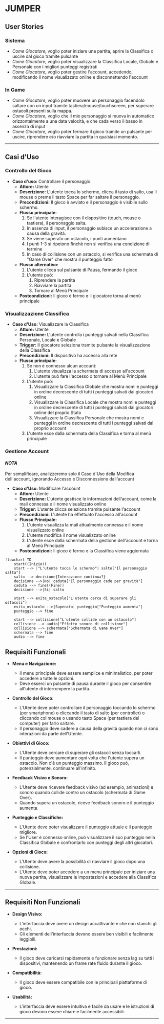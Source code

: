 # JUMPER

## User Stories

### Sistema
- *Come Giocatore*, voglio poter iniziare una partita, aprire la Classifica o uscire dal gioco tramite pulsante
- *Come Giocatore*, voglio poter visualizzare la Classifica Locale, Globale e Personale con i migliori punteggi registrati
- *Come Giocatore*, voglio poter gestire l'account, accedendo, modificando il nome visualizzato online e disconnettendo l'account 

### In Game
- *Come Giocatore*, voglio poter muovere un personaggio facendolo saltare con un input tramite tastiera/mouse/touchscreen, per superare ostacoli presenti sulla mappa.
- *Come Giocatore*, voglio che il mio personaggio si muova in automatico orizzontalmente a una data velocità, e che cada verso il basso in assenza di input
- *Come Giocatore*, voglio poter fermare il gioco tramite un pulsante per uscire, riprendere e/o riavviare la partita in qualsiasi momento.

---

## Casi d'Uso

### Controllo del Gioco

- **Caso d'uso:** Controllare il personaggio
    - **Attore:** Utente
    - **Descrizione:** L'utente tocca lo schermo, clicca il tasto di salto, usa il mouse o preme il tasto Space per far saltare il personaggio.
    - **Precondizioni:** Il gioco è avviato e il personaggio è visibile sullo schermo.
    - **Flusso principale:**
        1. Se l'utente interagisce con il dispositivo (touch, mouse o tastiera), il personaggio salta.
        2. In assenza di input, il personaggio subisce un accelerazione a causa della gravità.
        3. Se viene superato un ostacolo, i punti aumentano
        4. I punti 1-3 si ripetono finchè non si verifica una condizione di termine
        5. In caso di collisione con un ostacolo, si verifica una schermata di "Game Over" che mostra il punteggio fatto
    - **Flusso alternativo:**
        1. L'utente clicca sul pulsante di Pausa, fermando il gioco
        2. L'utente può:
            1. Riprendere la partita
            2. Riavviare la partita
            3. Tornare al Menù Principale
    - **Postcondizioni:** Il gioco è fermo e il giocatore torna al menù principale


### Visualizzazione Classifica

- **Caso d'Uso:** Visualizzare la Classifica
    - **Attore:** Utente
    - **Descrizione:** L'utente controlla i punteggi salvati nella Classifica Personale, Locale e Globale
    - **Trigger:** Il giocatore seleziona tramite pulsante la visualizzazione della Classifica
    - **Precondizioni:** Il dispositivo ha accesso alla rete
    - **Flusso principale:**
        1. Se non è connesso alcun account:
            1. L'utente visualizza la schermata di accesso all'account
            2. L'utente può fare l'accesso o tornare al Menù Principale
        2. L'utente può:
            1. Visualizzare la Classifica Globale che mostra nomi e punteggi in ordine decrescente di tutti i punteggi salvati dai giocatori online
            2. Visualizzare la Classifica Locale che mostra nomi e punteggi in ordine decrescente di tutti i punteggi salvati dai giocatori online del proprio Stato
            3. Visualizzare la Classifica Personale che mostra nomi e punteggi in ordine decrescente di tutti i punteggi salvati dal proprio account
        3. L'utente esce dalla schermata della Classifica e torna al menù principale


### Gestione Account

#### *NOTA*
Per semplificare, analizzeremo solo il Caso d'Uso della Modifica dell'account, ignorando Accesso e Disconnessione dall'account
- **Caso d'Uso:** Modificare l'account
    - **Attore:** Utente
    - **Descrizione:** L'utente gestisce le informazioni dell'account, come la mail connessa e il nome visualizzato online
    - **Trigger:** L'utente clicca seleziona tramite pulsante l'account
    - **Precondizioni:** L'utente ha effettuato l'accesso all'account
    - **Flusso Principale:**
        1. L'utente visualizza la mail attualmente connessa e il nome visualizzato online
        2. L'utente modifica il nome visualizzato online
        3. L'utente esce dalla schermata della gestione dell'account e torna al Menù Principale
    - **Postcondizioni:** Il gioco è fermo e la Classifica viene aggiornata



```mermaid
flowchart TD
    start((Inizio))
    start --> |"L'utente tocca lo schermo"| salto["Il personaggio salta"]
    salto --> decisione{Interazione continua?}
    decisione -->|No| caduta["Il personaggio cade per gravità"]
    caduta --> fine((Fine))
    decisione -->|Si| salto
    
    start --> evita_ostacolo["L'utente cerca di superare gli ostacoli"]
    evita_ostacolo -->|Superato| punteggio["Punteggio aumenta"]
    punteggio --> fine
    
    start --> collisione["L'utente collide con un ostacolo"]
    collisione --> audio["Effetto sonoro di collisione"]
    collisione --> schermata["Schermata di Game Over"]
    schermata --> fine
    audio --> fine
```

## Requisiti Funzionali

- **Menu e Navigazione:**
    - Il menu principale deve essere semplice e minimalistico, per poter accedere a tutte le opzioni.
    - Deve esserci un pulsante di pausa durante il gioco per consentire all'utente di interrompere la partita.

- **Controllo del Gioco:**
    - L'Utente deve poter controllare il personaggio toccando lo schermo (per smartphone) o cliccando il tasto di salto (per controller) o cliccando col mouse o usando tasto Space (per tastiera del computer) per farlo saltare.
    - Il personaggio deve cadere a causa della gravità quando non ci sono interazioni da parte dell'Utente.

- **Obiettivi di Gioco:**
    - L'Utente deve cercare di superare gli ostacoli senza toccarli.
    - Il punteggio deve aumentare ogni volta che l'utente supera un ostacolo. Non c'è un punteggio massimo. Il gioco può, potenzialmente, continuare all'infinito.

- **Feedback Visivo e Sonoro:**
    - L'Utente deve ricevere feedback visivo (ad esempio, animazioni) e sonoro quando collide contro un ostacolo (schermata di Game Over).
    - Quando supera un ostacolo, riceve feedback sonoro e il punteggio aumenta.

- **Punteggio e Classifiche:**
    - L'Utente deve poter visualizzare il punteggio attuale e il punteggio migliore.
    - Se l'User è connesso online, può visualizzare il suo punteggio nella Classifica Globale e confrontarlo con punteggi degli altri giocatori.

- **Opzioni di Gioco:**
    - L'Utente deve avere la possibilità di riavviare il gioco dopo una collisione.
    - L'Utente deve poter accedere a un menu principale per iniziare una nuova partita, visualizzare le impostazioni e accedere alla Classifica Globale.

---

## Requisiti Non Funzionali

- **Design Visivo:**
    - L'interfaccia deve avere un design accattivante e che non stanchi gli occhi.
    - Gli elementi dell'interfaccia devono essere ben visibili e facilmente leggibili.

- **Prestazioni:**
    - Il gioco deve caricarsi rapidamente e funzionare senza lag su tutti i dispositivi, mantenendo un frame rate fluido durante il gioco.

- **Compatibilità:**
    - Il gioco deve essere compatibile con le principali piattaforme di gioco.

- **Usabilità:**
    - L'interfaccia deve essere intuitiva e facile da usare e le istruzioni di gioco devono essere chiare e facilmente accessibili.

---